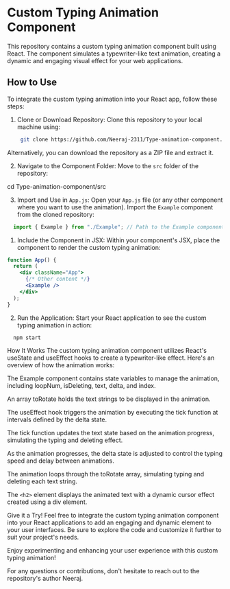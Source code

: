 # Custom Typing Animation Component

This repository contains a custom typing animation component built using React. The component simulates a typewriter-like text animation, creating a dynamic and engaging visual effect for your web applications.

## How to Use

To integrate the custom typing animation into your React app, follow these steps:

1. Clone or Download Repository:
   Clone this repository to your local machine using:
   ```bash
    git clone https://github.com/Neeraj-2311/Type-animation-component.git

Alternatively, you can download the repository as a ZIP file and extract it.

2. Navigate to the Component Folder:
Move to the `src` folder of the repository:

cd Type-animation-component/src

3. Import and Use in `App.js`:
Open your `App.js` file (or any other component where you want to use the animation). Import the `Example` component from the cloned repository:
```jsx
  import { Example } from "./Example"; // Path to the Example component
```

1. Include the Component in JSX:
Within your component's JSX, place the <Example /> component to render the custom typing animation:

```jsx
function App() {
  return (
    <div className="App">
      {/* Other content */}
      <Example />
    </div>
  );
}
```
2. Run the Application:
Start your React application to see the custom typing animation in action:

```jsx
  npm start
```
How It Works
The custom typing animation component utilizes React's useState and useEffect hooks to create a typewriter-like effect. Here's an overview of how the animation works:

The Example component contains state variables to manage the animation, including loopNum, isDeleting, text, delta, and index.

An array toRotate holds the text strings to be displayed in the animation.

The useEffect hook triggers the animation by executing the tick function at intervals defined by the delta state.

The tick function updates the text state based on the animation progress, simulating the typing and deleting effect.

As the animation progresses, the delta state is adjusted to control the typing speed and delay between animations.

The animation loops through the toRotate array, simulating typing and deleting each text string.

The ```<h2>``` element displays the animated text with a dynamic cursor effect created using a div element.

Give it a Try!
Feel free to integrate the custom typing animation component into your React applications to add an engaging and dynamic element to your user interfaces. Be sure to explore the code and customize it further to suit your project's needs.

Enjoy experimenting and enhancing your user experience with this custom typing animation!

For any questions or contributions, don't hesitate to reach out to the repository's author Neeraj.
